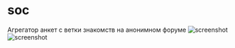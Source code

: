 # soc
Агрегатор анкет с ветки знакомств на анонимном форуме
![screenshot](https://github.com/grigoryMovchan/soc/blob/master/screenshots/list.png)
![screenshot](https://github.com/grigoryMovchan/soc/blob/master/screenshots/profile.png)

